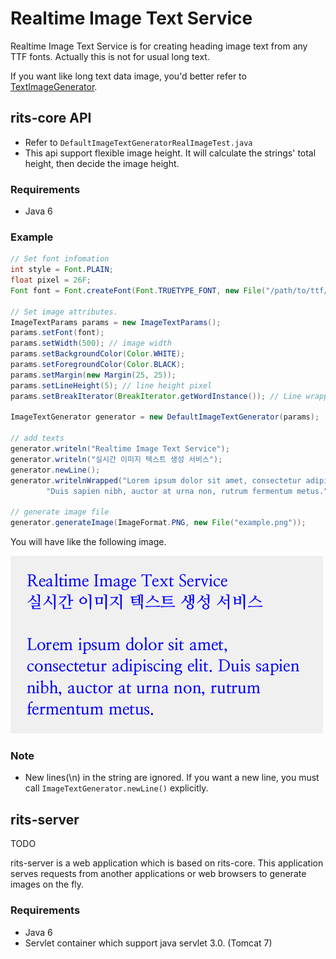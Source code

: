 # Realtime Image Text Service

Realtime Image Text Service is for creating heading image text from any TTF fonts.
Actually this is not for usual long text.

If you want like long text data image, you'd better refer to [TextImageGenerator](https://github.com/jcraane/textimagegenerator).

## rits-core API
* Refer to `DefaultImageTextGeneratorRealImageTest.java`
* This api support flexible image height. It will calculate the strings' total height, then decide the image height.

### Requirements
* Java 6

### Example

```java
// Set font infomation
int style = Font.PLAIN;
float pixel = 26F;
Font font = Font.createFont(Font.TRUETYPE_FONT, new File("/path/to/ttf/font/yourfont.ttf")).deriveFont(style, pixel);

// Set image attributes.
ImageTextParams params = new ImageTextParams();
params.setFont(font);
params.setWidth(500); // image width
params.setBackgroundColor(Color.WHITE);
params.setForegroundColor(Color.BLACK);
params.setMargin(new Margin(25, 25));
params.setLineHeight(5); // line height pixel
params.setBreakIterator(BreakIterator.getWordInstance()); // Line wrapping rule.

ImageTextGenerator generator = new DefaultImageTextGenerator(params);

// add texts
generator.writeln("Realtime Image Text Service");
generator.writeln("실시간 이미지 텍스트 생성 서비스");
generator.newLine();
generator.writelnWrapped("Lorem ipsum dolor sit amet, consectetur adipiscing elit. " +
        "Duis sapien nibh, auctor at urna non, rutrum fermentum metus.");

// generate image file
generator.generateImage(ImageFormat.PNG, new File("example.png"));
```

You will have like the following image.

![generated image](https://raw.githubusercontent.com/kwon37xi/rits/master/example.png "generated lorem ipsum image")

### Note
* New lines(\n) in the string are ignored. If you want a new line, you must call `ImageTextGenerator.newLine()` explicitly.

## rits-server
TODO

rits-server is a web application which is based on rits-core.
This application serves requests from another applications or web browsers to generate images on the fly.

### Requirements
* Java 6
* Servlet container which support java servlet 3.0. (Tomcat 7)
